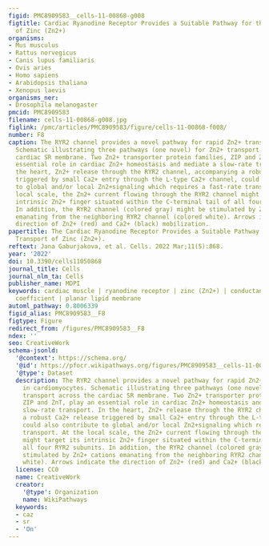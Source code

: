 ```yaml
---
figid: PMC8909583__cells-11-00868-g008
figtitle: Cardiac Ryanodine Receptor Provides a Suitable Pathway for the Rapid Transport
  of Zinc (Zn2+)
organisms:
- Mus musculus
- Rattus norvegicus
- Canis lupus familiaris
- Ovis aries
- Homo sapiens
- Arabidopsis thaliana
- Xenopus laevis
organisms_ner:
- Drosophila melanogaster
pmcid: PMC8909583
filename: cells-11-00868-g008.jpg
figlink: /pmc/articles/PMC8909583/figure/cells-11-00868-f008/
number: F8
caption: The RYR2 channel provides a novel pathway for rapid Zn2+ transport in cardiomyocytes.
  Schematic illustrating three pathways (one novel) for Zn2+ transport across the
  cardiac SR membrane. Two Zn2+ transporter protein families, ZIP and ZnT, play an
  essential role in cardiac Zn2+ homeostasis and mediate a slow-rate transport. In
  the heart, Zn2+ release through the RYR2 channel, accompanying a robust Ca2+ release
  triggered by small Ca2+ entry through the L-type Ca2+ channel, could also contribute
  to global and/or local Zn2+signaling which requires a fast-rate transport. At the
  local scale, the Zn2+ current flowing through the RYR2 channel might target its
  intrinsic Zn2+ finger situated within the C-terminal tail of all four RYR2 subunits.
  In addition, the RYR2 channel (colored gray) might be stimulated by Zn2+ cations
  emanating from the neighboring RYR2 channel (colored white). Arrows indicate the
  direction of Zn2+ (red) and Ca2+ (black) mobilization.
papertitle: The Cardiac Ryanodine Receptor Provides a Suitable Pathway for the Rapid
  Transport of Zinc (Zn2+).
reftext: Jana Gaburjakova, et al. Cells. 2022 Mar;11(5):868.
year: '2022'
doi: 10.3390/cells11050868
journal_title: Cells
journal_nlm_ta: Cells
publisher_name: MDPI
keywords: cardiac muscle | ryanodine receptor | zinc (Zn2+) | conductance | permeability
  coefficient | planar lipid membrane
automl_pathway: 0.8006339
figid_alias: PMC8909583__F8
figtype: Figure
redirect_from: /figures/PMC8909583__F8
ndex: ''
seo: CreativeWork
schema-jsonld:
  '@context': https://schema.org/
  '@id': https://pfocr.wikipathways.org/figures/PMC8909583__cells-11-00868-g008.html
  '@type': Dataset
  description: The RYR2 channel provides a novel pathway for rapid Zn2+ transport
    in cardiomyocytes. Schematic illustrating three pathways (one novel) for Zn2+
    transport across the cardiac SR membrane. Two Zn2+ transporter protein families,
    ZIP and ZnT, play an essential role in cardiac Zn2+ homeostasis and mediate a
    slow-rate transport. In the heart, Zn2+ release through the RYR2 channel, accompanying
    a robust Ca2+ release triggered by small Ca2+ entry through the L-type Ca2+ channel,
    could also contribute to global and/or local Zn2+signaling which requires a fast-rate
    transport. At the local scale, the Zn2+ current flowing through the RYR2 channel
    might target its intrinsic Zn2+ finger situated within the C-terminal tail of
    all four RYR2 subunits. In addition, the RYR2 channel (colored gray) might be
    stimulated by Zn2+ cations emanating from the neighboring RYR2 channel (colored
    white). Arrows indicate the direction of Zn2+ (red) and Ca2+ (black) mobilization.
  license: CC0
  name: CreativeWork
  creator:
    '@type': Organization
    name: WikiPathways
  keywords:
  - caz
  - sr
  - 'On'
---
```

